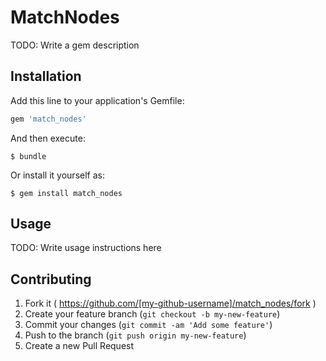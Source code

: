 # MatchNodes

TODO: Write a gem description

## Installation

Add this line to your application's Gemfile:

```ruby
gem 'match_nodes'
```

And then execute:

    $ bundle

Or install it yourself as:

    $ gem install match_nodes

## Usage

TODO: Write usage instructions here

## Contributing

1. Fork it ( https://github.com/[my-github-username]/match_nodes/fork )
2. Create your feature branch (`git checkout -b my-new-feature`)
3. Commit your changes (`git commit -am 'Add some feature'`)
4. Push to the branch (`git push origin my-new-feature`)
5. Create a new Pull Request
